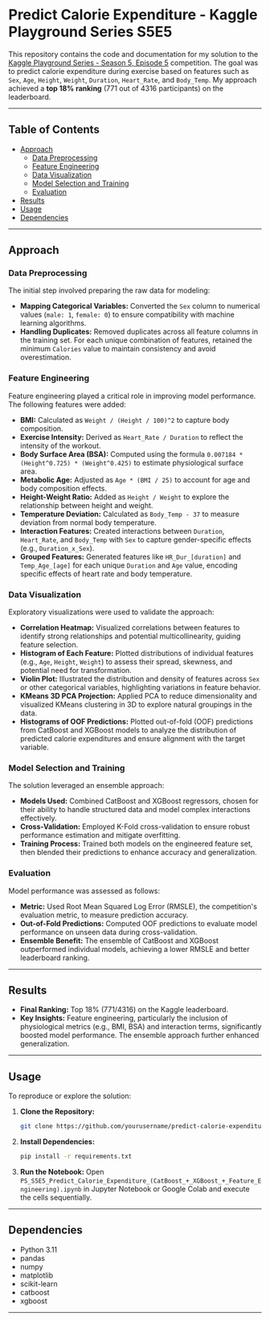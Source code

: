 # Predict Calorie Expenditure - Kaggle Playground Series S5E5

This repository contains the code and documentation for my solution to the [Kaggle Playground Series - Season 5, Episode 5](https://www.kaggle.com/competitions/playground-series-s5e5) competition. The goal was to predict calorie expenditure during exercise based on features such as `Sex`, `Age`, `Height`, `Weight`, `Duration`, `Heart_Rate`, and `Body_Temp`. My approach achieved a **top 18% ranking** (771 out of 4316 participants) on the leaderboard.

---

## Table of Contents
- [Approach](#approach)
  - [Data Preprocessing](#data-preprocessing)
  - [Feature Engineering](#feature-engineering)
  - [Data Visualization](#data-visualization)
  - [Model Selection and Training](#model-selection-and-training)
  - [Evaluation](#evaluation)
- [Results](#results)
- [Usage](#usage)
- [Dependencies](#dependencies)

---

## Approach

### Data Preprocessing
The initial step involved preparing the raw data for modeling:
- **Mapping Categorical Variables:** Converted the `Sex` column to numerical values (`male: 1`, `female: 0`) to ensure compatibility with machine learning algorithms.
- **Handling Duplicates:** Removed duplicates across all feature columns in the training set. For each unique combination of features, retained the minimum `Calories` value to maintain consistency and avoid overestimation.

### Feature Engineering
Feature engineering played a critical role in improving model performance. The following features were added:
- **BMI:** Calculated as `Weight / (Height / 100)^2` to capture body composition.
- **Exercise Intensity:** Derived as `Heart_Rate / Duration` to reflect the intensity of the workout.
- **Body Surface Area (BSA):** Computed using the formula `0.007184 * (Height^0.725) * (Weight^0.425)` to estimate physiological surface area.
- **Metabolic Age:** Adjusted as `Age * (BMI / 25)` to account for age and body composition effects.
- **Height-Weight Ratio:** Added as `Height / Weight` to explore the relationship between height and weight.
- **Temperature Deviation:** Calculated as `Body_Temp - 37` to measure deviation from normal body temperature.
- **Interaction Features:** Created interactions between `Duration`, `Heart_Rate`, and `Body_Temp` with `Sex` to capture gender-specific effects (e.g., `Duration_x_Sex`).
- **Grouped Features:** Generated features like `HR_Dur_[duration]` and `Temp_Age_[age]` for each unique `Duration` and `Age` value, encoding specific effects of heart rate and body temperature.

### Data Visualization
Exploratory visualizations were used to validate the approach:
- **Correlation Heatmap:** Visualized correlations between features to identify strong relationships and potential multicollinearity, guiding feature selection.
- **Histogram of Each Feature:** Plotted distributions of individual features (e.g., `Age`, `Height`, `Weight`) to assess their spread, skewness, and potential need for transformation.
- **Violin Plot:** Illustrated the distribution and density of features across `Sex` or other categorical variables, highlighting variations in feature behavior.
- **KMeans 3D PCA Projection:** Applied PCA to reduce dimensionality and visualized KMeans clustering in 3D to explore natural groupings in the data.
- **Histograms of OOF Predictions:** Plotted out-of-fold (OOF) predictions from CatBoost and XGBoost models to analyze the distribution of predicted calorie expenditures and ensure alignment with the target variable.

### Model Selection and Training
The solution leveraged an ensemble approach:
- **Models Used:** Combined CatBoost and XGBoost regressors, chosen for their ability to handle structured data and model complex interactions effectively.
- **Cross-Validation:** Employed K-Fold cross-validation to ensure robust performance estimation and mitigate overfitting.
- **Training Process:** Trained both models on the engineered feature set, then blended their predictions to enhance accuracy and generalization.

### Evaluation
Model performance was assessed as follows:
- **Metric:** Used Root Mean Squared Log Error (RMSLE), the competition's evaluation metric, to measure prediction accuracy.
- **Out-of-Fold Predictions:** Computed OOF predictions to evaluate model performance on unseen data during cross-validation.
- **Ensemble Benefit:** The ensemble of CatBoost and XGBoost outperformed individual models, achieving a lower RMSLE and better leaderboard ranking.

---

## Results
- **Final Ranking:** Top 18% (771/4316) on the Kaggle leaderboard.
- **Key Insights:** Feature engineering, particularly the inclusion of physiological metrics (e.g., BMI, BSA) and interaction terms, significantly boosted model performance. The ensemble approach further enhanced generalization.

---

## Usage
To reproduce or explore the solution:
1. **Clone the Repository:**
   ```bash
   git clone https://github.com/yourusername/predict-calorie-expenditure-s5e5.git
   ```
2. **Install Dependencies:**
   ```bash
   pip install -r requirements.txt
   ```
3. **Run the Notebook:**
   Open `PS_S5E5_Predict_Calorie_Expenditure_(CatBoost_+_XGBoost_+_Feature_Engineering).ipynb` in Jupyter Notebook or Google Colab and execute the cells sequentially.

---

## Dependencies
- Python 3.11
- pandas
- numpy
- matplotlib
- scikit-learn
- catboost
- xgboost

---
